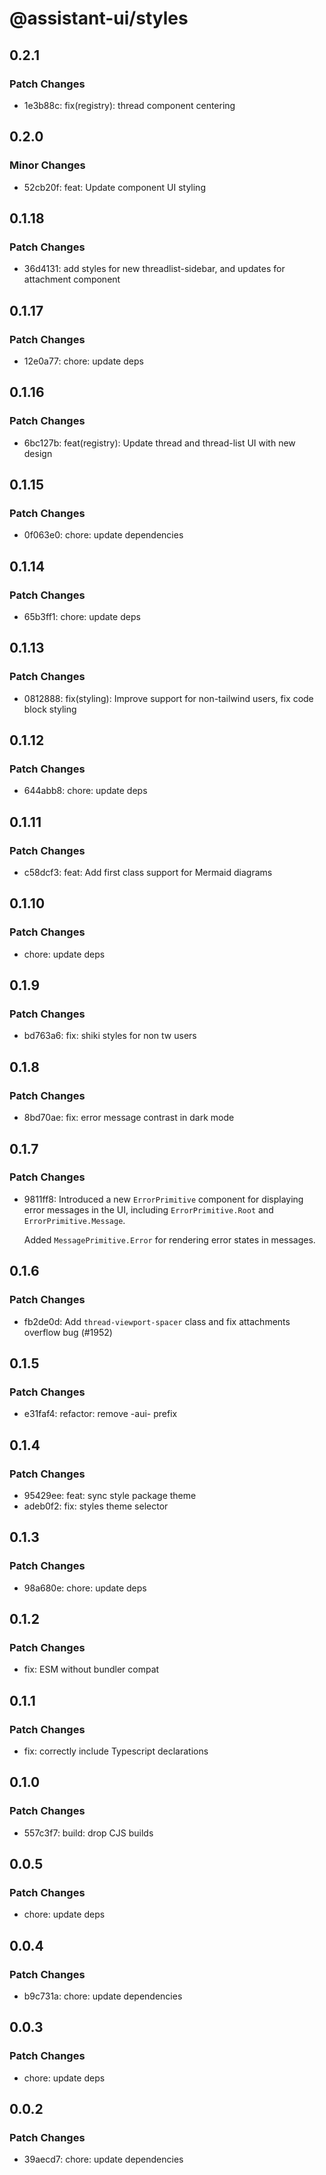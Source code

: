 # @assistant-ui/styles

## 0.2.1

### Patch Changes

- 1e3b88c: fix(registry): thread component centering

## 0.2.0

### Minor Changes

- 52cb20f: feat: Update component UI styling

## 0.1.18

### Patch Changes

- 36d4131: add styles for new threadlist-sidebar, and updates for attachment component

## 0.1.17

### Patch Changes

- 12e0a77: chore: update deps

## 0.1.16

### Patch Changes

- 6bc127b: feat(registry): Update thread and thread-list UI with new design

## 0.1.15

### Patch Changes

- 0f063e0: chore: update dependencies

## 0.1.14

### Patch Changes

- 65b3ff1: chore: update deps

## 0.1.13

### Patch Changes

- 0812888: fix(styling): Improve support for non-tailwind users, fix code block styling

## 0.1.12

### Patch Changes

- 644abb8: chore: update deps

## 0.1.11

### Patch Changes

- c58dcf3: feat: Add first class support for Mermaid diagrams

## 0.1.10

### Patch Changes

- chore: update deps

## 0.1.9

### Patch Changes

- bd763a6: fix: shiki styles for non tw users

## 0.1.8

### Patch Changes

- 8bd70ae: fix: error message contrast in dark mode

## 0.1.7

### Patch Changes

- 9811ff8: Introduced a new `ErrorPrimitive` component for displaying error messages in the UI, including `ErrorPrimitive.Root` and `ErrorPrimitive.Message`.

  Added `MessagePrimitive.Error` for rendering error states in messages.

## 0.1.6

### Patch Changes

- fb2de0d: Add `thread-viewport-spacer` class and fix attachments overflow bug (#1952)

## 0.1.5

### Patch Changes

- e31faf4: refactor: remove -aui- prefix

## 0.1.4

### Patch Changes

- 95429ee: feat: sync style package theme
- adeb0f2: fix: styles theme selector

## 0.1.3

### Patch Changes

- 98a680e: chore: update deps

## 0.1.2

### Patch Changes

- fix: ESM without bundler compat

## 0.1.1

### Patch Changes

- fix: correctly include Typescript declarations

## 0.1.0

### Patch Changes

- 557c3f7: build: drop CJS builds

## 0.0.5

### Patch Changes

- chore: update deps

## 0.0.4

### Patch Changes

- b9c731a: chore: update dependencies

## 0.0.3

### Patch Changes

- chore: update deps

## 0.0.2

### Patch Changes

- 39aecd7: chore: update dependencies
